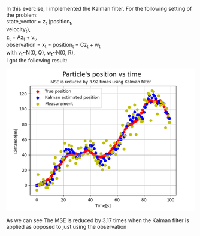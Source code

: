 In this exercise, I implemented the Kalman filter.
For the following setting of the problem:  
state_vector = z<sub>t</sub> (position<sub>t</sub>,  
velocity<sub>t</sub>),   
z<sub>t</sub> = Az<sub>t</sub> + v<sub>t</sub>,  
observation = x<sub>t</sub> = position<sub>t</sub> = Cz<sub>t</sub> + w<sub>t</sub>  
with v<sub>t</sub>~N(0, Q), w<sub>t</sub>~N(0, R),  
I got the following result:
<p align="center">
  <img src="position vs time.png" alt="true parameters">
</p>
As we can see The MSE is reduced by 3.17 times when the Kalman filter is applied as opposed to just using the observation

